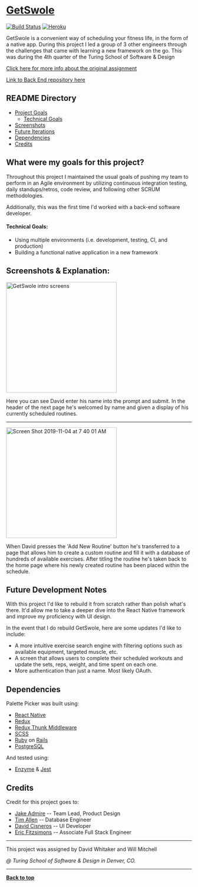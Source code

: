 # [GetSwole](https://expo.io/@jakeadmire/getSwole)

[![Build Status](https://travis-ci.org/JakeAdmire/GetSwole.svg?branch=master)](https://travis-ci.org/JakeAdmire/GetSwole)
[![Heroku](https://heroku-badge.herokuapp.com/?app=em-ja-palette-picker)](https://em-ja-palette-picker.herokuapp.com/)

GetSwole is a convenient way of scheduling your fitness life, in the form of a native app. During this project I led a group of 3 other engineers through the challenges that came with learning a new framework on the go. This was during the 4th quarter of the Turing School of Software & Design

[Click here for more info about the original assignment](https://frontend.turing.io/projects/capstone.html)

[Link to Back End repository here](https://github.com/timnallen/BE-GetSwole)

## README Directory

- [Project Goals](https://github.com/JakeAdmire/Palette-Picker#what-were-my-goals-for-this-project)
  - [Technical Goals](https://github.com/JakeAdmire/Palette-Picker#technical-goals)
- [Screenshots](https://github.com/JakeAdmire/Palette-Picker#screenshots--explanation)
- [Future Iterations](https://github.com/JakeAdmire/Palette-Picker#future-development-notes)
- [Dependencies](https://github.com/JakeAdmire/Palette-Picker#dependencies)
- [Credits](https://github.com/JakeAdmire/Palette-Picker#credits)

## What were my goals for this project?

Throughout this project I maintained the usual goals of pushing my team to perform in an Agile environment by utilizing continuous integration testing, daily standups/retros, code review, and following other SCRUM methodologies.

Additionally, this was the first time I'd worked with a back-end software developer.

#### Technical Goals:
- Using multiple environments (i.e. development, testing, CI, and production)
- Building a functional native application in a new framework

## Screenshots & Explanation:

<img width="300" alt="GetSwole intro screens" src="https://user-images.githubusercontent.com/41882380/58638179-6a8da200-82b1-11e9-984d-2401e6945afe.gif">

Here you can see David enter his name into the prompt and submit. In the header of the next page he's welcomed by name and given a display of his currently scheduled routines.

---
<img width="300" alt="Screen Shot 2019-11-04 at 7 40 01 AM" src="https://user-images.githubusercontent.com/41882380/58638202-7d07db80-82b1-11e9-8973-eb690395d464.gif">

When David presses the 'Add New Routine' button he's transferred to a page that allows him to create a custom routine and fill it with a database of hundreds of available exercises. After titling the routine he's taken back to the home page where his newly created routine has been placed within the schedule.

## Future Development Notes
With this project I'd like to rebuild it from scratch rather than polish what's there. It'd allow me to take a deeper dive into the React Native framework and improve my proficiency with UI design.

In the event that I do rebuild GetSwole, here are some updates I'd like to include:
- A more intuitive exercise search engine with filtering options such as available equipment, targeted muscle, etc.
- A screen that allows users to complete their scheduled workouts and update the sets, reps, weight, and time spent on each one.
- More authentication than just a name. Most likely OAuth.

## Dependencies

Palette Picker was built using: 
- [React Native](https://facebook.github.io/react-native/)
- [Redux](https://react-redux.js.org/)
- [Redux Thunk Middleware](https://github.com/reduxjs/redux-thunk)
- [SCSS](https://sass-lang.com/)
- [Ruby](https://www.ruby-lang.org/en/) on [Rails](https://rubyonrails.org/)
- [PostgreSQL](https://www.postgresql.org/)

And tested using:
- [Enzyme](https://airbnb.io/enzyme/) & [Jest](https://airbnb.io/enzyme/docs/guides/jest.html)

## Credits
Credit for this project goes to: 
- [Jake Admire](https://github.com/JakeAdmire) -- Team Lead, Product Design
- [Tim Allen](https://github.com/timallen) -- Database Engineer
- [David Cisneros](https://github.com/developingdavid) -- UI Developer
- [Eric Fitzsimons](https://github.com/ericfitzsimons451) -- Associate Full Stack Engineer

---
This project was assigned by David Whitaker and Will Mitchell

*@ Turing School of Software & Design in Denver, CO.*

---
**[Back to top](https://github.com/JakeAdmire/Palette-Picker#palette-picker)**
